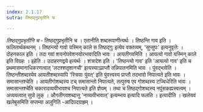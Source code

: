 ```yaml
---
index: 2.1.17
sutra: तिष्ठद्गुप्रभृतीनि च

---
```

_तिष्ठद्गुप्रभृतीनि च_ - तिष्ठद्गुप्रभृतीनि च । एतानीति शब्दरूपाणीत्यर्थः । तिष्ठन्ति गाव इति । फलितार्थकथनम् । तिष्ठन्त्यो गावो यस्मिन् काले स तिष्ठद्गुः इत्येव वक्तव्यम्, 'सुप्सुपः' इत्यनुवृत्तेः । दोहनकाल इति । तदा गवां शयनोपवेशनयोरभावादिति भावः । आयतीगवमिति । आयत्यो गावो यस्मिन् काले इति विग्रहः । इहेति । उदाहरणद्वये इत्यर्थः । शत्रादेश इति । 'तिष्ठन्त्यो गाव' इति 'आयत्यो गाव' इति च प्रथमासमानाधिकरणत्वात् 'लटश्शतृशानचौ' इत्यस्याऽप्राप्तौ तन्निपातनमिति भावः । पुंवद्भावेति । तिष्ठन्तीशब्दस्येव आयतीशब्दस्यापि 'स्त्रियाः पुंवत्' इति पुंवत्त्वस्य प्राप्तौ तदभावो निपात्यते इति भावः । समासान्तश्चेति । आयतीगोशब्दस्य टच् समासान्तो निपात्यते, तत्पुरुष एव गोशब्दस्य टज्विधेरिति भावः ।समासान्तश्चे॑ति चकारादव्ययीभावश्च निपात्यते इति ज्ञेयम् । तथा च तिष्ठद्गोशब्दस्य नपुंसकह्यस्वत्वम् । अव्ययत्वात् सुपो लुक् । औगतीगवशब्दात्तु 'नाव्ययीभावात्' इत्यम्भाव इत्यादि फलति । इत्यादीति । खलेयवं खलेबुसमिति सप्तम्या अलुगिति -आदिपदग्राह्रम् । 
